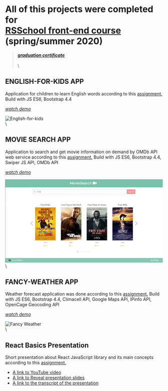# All of this projects were completed for <br /> [RSSchool front-end course](https://rs.school/) (spring/summer 2020)
>***[graduation certificate](https://app.rs.school/certificate/cj796sbs)***
\
\
\
## ENGLISH-FOR-KIDS APP
Application for children to learn English words according to this [assignment.](https://github.com/rolling-scopes-school/tasks/blob/master/tasks/rslang/english-for-kids.md)
Build with JS ES6, Bootstrap 4.4

*[watch demo](https://eng-for-kids-zamnius.netlify.app/)*

![English-for-kids](https://user-images.githubusercontent.com/7431085/79695173-f6b80780-827d-11ea-986f-e82607aba1a5.jpg)
\
\
## MOVIE SEARCH APP
Application to search and get movie information on demand by OMDb API web service according to this [assignment.](https://github.com/rolling-scopes-school/tasks/blob/master/tasks/movie-search.md)
Build with JS ES6, Bootstrap 4.4, Swiper JS API, OMDb API

*[watch demo](https://zamnius-movies-search.netlify.app/)*

![Movie Search](/movie-search/src/assets/images/readme-title.jpg)
\
\
## FANCY-WEATHER APP
Weather forecast application was done according to this [assignment.](https://github.com/rolling-scopes-school/tasks/blob/master/tasks/fancy-weather.md)
Build with JS ES6, Bootstrap 4.4, Climacell API, Google Maps API, IPinfo API, OpenCage Geocoding API

*[watch demo](https://fancy-weather-lenazamnius.netlify.app)*

![Fancy Weather](https://user-images.githubusercontent.com/7431085/83358890-5f1afe00-a37f-11ea-99a7-94ebadfb2049.jpg)
\
\
## React Basics Presentation
Short presentation about React JavaScript library and its main concepts according to this [assignment.](https://github.com/rolling-scopes-school/tasks/blob/master/tasks/presentation.md)

* [A link to YouTube video](https://www.youtube.com/watch?v=AkL-XMW8PAc)
* [A link to Reveal presentation slides](https://react-overview-presentation.netlify.app)
* [A link to the transcript of the presentation](https://docs.google.com/document/d/1ubV_-5-4oUUL1eZyWmhrbdlPcwsw01k3eMruLLTDyMg/edit?usp=sharing)
